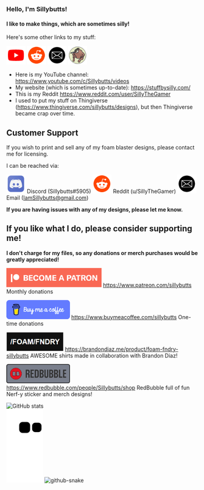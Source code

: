 ### Hello, I'm Sillybutts!
#### I like to make things, which are sometimes silly!

Here's some other links to my stuff:

<a href="https://www.youtube.com/c/Sillybutts/videos"><img alt="YouTube Button" style="border-width:0" src="GHimages/YouTube%20Icon.png" height="50" /></a> <a href="https://www.reddit.com/user/SillyTheGamer"><img alt="Reddit Button" style="border-width:0" src="GHimages/Reddit%20Icon.png" height="50" /></a> <a href="IamSillybutts@gmail.com"><img alt="Email Button" style="border-width:0" src="GHimages/Email%20Icon.png" height="50" /></a>  <a href="https://stuffbysilly.com/"><img alt="StuffBySilly Button" style="border-width:0" src="GHimages/512x512%20Logo%20Circle%20Biggericon%20Outlined.png" height="50" /></a> 

- Here is my YouTube channel: https://www.youtube.com/c/Sillybutts/videos
- My website (which is sometimes up-to-date): https://stuffbysilly.com/
- This is my Reddit https://www.reddit.com/user/SillyTheGamer
- I used to put my stuff on Thingiverse (https://www.thingiverse.com/sillybutts/designs), but then Thingiverse became crap over time.

## Customer Support

If you wish to print and sell any of my foam blaster designs, please contact me for licensing. 

I can be reached via:

<img alt="Discord Button" style="border-width:0" src="GHimages/Discord%20Icon.png" height="50" /> Discord (Sillybutts#5905) 
<a href="https://www.reddit.com/user/SillyTheGamer"><img alt="Reddit Button" style="border-width:0" src="GHimages/Reddit%20Icon.png" height="50" /></a> Reddit (u/SillyTheGamer)
<a href="IamSillybutts@gmail.com"><img alt="Email Button" style="border-width:0" src="GHimages/Email%20Icon.png" height="50" /></a> Email (IamSillybutts@gmail.com)


**If you are having issues with any of my designs, please let me know.**


## If you like what I do, please consider supporting me!

**I don't charge for my files, so any donations or merch purchases would be greatly appreciated!**

<a href="https://www.patreon.com/sillybutts/"><img alt="Patreon Button" style="border-width:0" src="GHimages/PatreonButton.png" height="50" /></a> https://www.patreon.com/sillybutts Monthly donations

<a href="https://www.buymeacoffee.com/sillybutts/"><img alt="BuyMeACoffee Button" style="border-width:0" src="GHimages/buymeacoffeeButton2.png" height="50" /></a> https://www.buymeacoffee.com/sillybutts One-time donations

<a href="https://brandondiaz.me/product/foam-fndry-sillybutts"><img alt="FoamFNDRY Button" style="border-width:0" src="GHimages/FoamFndry%20BrandonDiaz%20Icon.png" height="50" /></a> https://brandondiaz.me/product/foam-fndry-sillybutts AWESOME shirts made in collaboration with Brandon Diaz! 

<a href="https://www.redbubble.com/people/Sillybutts/shop/"><img alt="RedBubble Button" style="border-width:0" src="GHimages/RedbubbleButton.png" height="50" /></a> https://www.redbubble.com/people/Sillybutts/shop RedBubble full of fun Nerf-y sticker and merch designs!  

![GitHub stats](https://github-readme-stats.vercel.app/api?username=Sillybutts&show_icons=true)  
![Snake animation](https://github.com/sillybutts/sillybutts/blob/output/github-contribution-snake.svg)
<picture>
  <source media="(prefers-color-scheme: dark)" srcset="github-contribution-grid-snake-dark.svg" /> 
  <source media="(prefers-color-scheme: light)" srcset="github-contribution-grid-snake.svg" />
  <img alt="github-snake" src="github-snake.svg" />
</picture>
